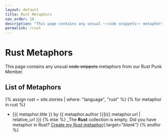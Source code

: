 ```yaml
---
layout: default
title: Rust Metaphors
nav_order: 10
description: "This page contains any unsual ~~code snippets~~ metaphors from our Rust Punk Member."
permalink: /rust
---
```


# Rust Metaphors

This page contains any unsual ~~code snippets~~ metaphors from our Rust Punk Member.

## List of Metaphors
{% assign rust = site.stories | where: "language", "rust" %}
{% for metaphor in rust %}
- [{{ metaphor.title }} by {{ metaphor.author }}]({{ metaphor.url | relative_url }})
{% else %}
  _The **Rust** collection is empty. Did you have metaphor in Rust? [Create my Rust metaphor](https://github.com/StreetCommunityProgrammer/metaphore/issues/new?assignees=&labels=metaphore&template=metaphore_request.yml&title=Add+%5BMETAPHORE+NAME%5D){:target="_blank"}_
{% endfor %}